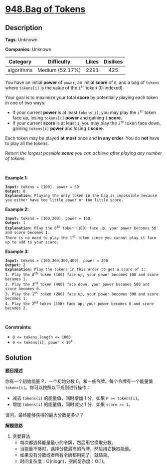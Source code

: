 # [948.Bag of Tokens](https://leetcode.com/problems/bag-of-tokens/description/)

## Description

**Tags**: Unknown

**Companies**: Unknown

|  Category  |   Difficulty    | Likes | Dislikes |
| :--------: | :-------------: | :---: | :------: |
| algorithms | Medium (52.17%) | 2291  |   425    |

<p>You have an initial <strong>power</strong> of <code>power</code>, an initial <strong>score</strong> of <code>0</code>, and a bag of <code>tokens</code> where <code>tokens[i]</code> is the value of the <code>i<sup>th</sup></code> token (0-indexed).</p>
<p>Your goal is to maximize your total <strong>score</strong> by potentially playing each token in one of two ways:</p>
<ul>
  <li>If your current <strong>power</strong> is at least <code>tokens[i]</code>, you may play the <code>i<sup>th</sup></code> token face up, losing <code>tokens[i]</code> <strong>power</strong> and gaining <code>1</code> <strong>score</strong>.</li>
  <li>If your current <strong>score</strong> is at least <code>1</code>, you may play the <code>i<sup>th</sup></code> token face down, gaining <code>tokens[i]</code> <strong>power</strong> and losing <code>1</code> <strong>score</strong>.</li>
</ul>
<p>Each token may be played <strong>at most</strong> once and <strong>in any order</strong>. You do <strong>not</strong> have to play all the tokens.</p>
<p>Return <em>the largest possible <strong>score</strong> you can achieve after playing any number of tokens</em>.</p>
<p>&nbsp;</p>
<p><strong class="example">Example 1:</strong></p>
<pre><code><strong>Input:</strong> tokens = [100], power = 50
<strong>Output:</strong> 0
<strong>Explanation</strong><strong>:</strong> Playing the only token in the bag is impossible because you either have too little power or too little score.</code></pre>
<p><strong class="example">Example 2:</strong></p>
<pre><code><strong>Input:</strong> tokens = [100,200], power = 150
<strong>Output:</strong> 1
<strong>Explanation:</strong> Play the 0<sup>th</sup> token (100) face up, your power becomes 50 and score becomes 1.
There is no need to play the 1<sup>st</sup> token since you cannot play it face up to add to your score.</code></pre>
<p><strong class="example">Example 3:</strong></p>
<pre><code><strong>Input:</strong> tokens = [100,200,300,400], power = 200
<strong>Output:</strong> 2
<strong>Explanation:</strong> Play the tokens in this order to get a score of 2:
1. Play the 0<sup>th</sup> token (100) face up, your power becomes 100 and score becomes 1.
2. Play the 3<sup>rd</sup> token (400) face down, your power becomes 500 and score becomes 0.
3. Play the 1<sup>st</sup> token (200) face up, your power becomes 300 and score becomes 1.
4. Play the 2<sup>nd </sup>token (300) face up, your power becomes 0 and score becomes 2.</code></pre>
<p>&nbsp;</p>
<p><strong>Constraints:</strong></p>
<ul>
  <li><code>0 &lt;= tokens.length &lt;= 1000</code></li>
  <li><code>0 &lt;= tokens[i],&nbsp;power &lt; 10<sup>4</sup></code></li>
</ul>

## Solution

**题目描述**

你有一个初始能量 P，一个初始分数 0，和一些令牌。每个令牌有一个能量值 `tokens[i]`。你可以按照以下规则进行操作：

- 减去 `tokens[i]` 的能量值，同时增加 1 分，如果 `P >= tokens[i]`。
- 增加 `tokens[i]` 的能量值，同时减少 1 分，如果 `score >= 1`。

请问，最终能够获得的最大分数是多少？

**解题思路**

1. 贪婪算法
   - 每次都选择能量最小的令牌，然后用它换取分数。
   - 当能量不够时，选择分数最高的令牌，然后用它换取能量。
   - 如果没有分数或者所有令牌都用完了，就结束。
   - 时间复杂度：O(nlogn)，空间复杂度：O(1)。
